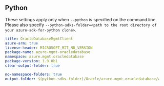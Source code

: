 ## Python

These settings apply only when `--python` is specified on the command line.
Please also specify `--python-sdks-folder=<path to the root directory of your azure-sdk-for-python clone>`.

``` yaml $(python)
title: OracleDatabaseMgmtClient
azure-arm: true
license-header: MICROSOFT_MIT_NO_VERSION
package-name: azure-mgmt-oracledatabase
namespace: azure.mgmt.oracledatabase
package-version: 1.0.0b1
clear-output-folder: true
```

``` yaml $(python)
no-namespace-folders: true
output-folder: $(python-sdks-folder)/Oracle/azure-mgmt-oracledatabase/azure/mgmt/oracledatabase
```
